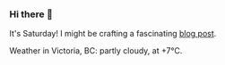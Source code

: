 ### Hi there :wave:

It's Saturday! I might be crafting a fascinating [blog post](https://benjaminwuethrich.dev).

Weather in Victoria, BC: partly cloudy, at +7°C.
